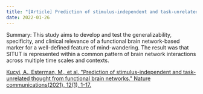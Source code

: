 ```yaml
---
title: "[Article] Prediction of stimulus-independent and task-unrelated thought from functional brain networks"
date: 2022-01-26
---
```


Summary: This study aims to develop and test the generalizability, specificity, and clinical relevance of a functional brain network-based marker for a well-defined feature of mind-wandering. The result was that SITUT is represented within a common pattern of brain network interactions across multiple time scales and contexts.


[Kucyi, A., Esterman, M., et al. "Prediction of stimulus-independent and task-unrelated thought from functional brain networks."  Nature communications(2021), 12(1), 1-17.](https://www.nature.com/articles/s41467-021-22027-0#Sec12) <br/>
